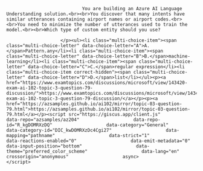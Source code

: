 <p class="card-text">
							
								You are building an Azure AI Language Understanding solution.<br><br>You discover that many intents have similar utterances containing airport names or airport codes.<br><br>You need to minimize the number of utterances used to train the model.<br><br>Which type of custom entity should you use?
							
						</p><ul><li class="multi-choice-item"><span class="multi-choice-letter" data-choice-letter="A">A.</span>Pattern.any</li><li class="multi-choice-item"><span class="multi-choice-letter" data-choice-letter="B">B.</span>machine-learning</li><li class="multi-choice-item"><span class="multi-choice-letter" data-choice-letter="C">C.</span>regular expression</li><li class="multi-choice-item correct-hidden"><span class="multi-choice-letter" data-choice-letter="D">D.</span>list</li></ul><p><a href="https://www.examtopics.com/discussions/microsoft/view/143420-exam-ai-102-topic-3-question-79-discussion/">https://www.examtopics.com/discussions/microsoft/view/143420-exam-ai-102-topic-3-question-79-discussion/</a></p><p><a href="https://azsamples.github.io/ai102/mirror/topic-03-question-79.html">https://azsamples.github.io/ai102/mirror/topic-03-question-79.html</a></p><script src="https://giscus.app/client.js"                    data-repo="azsamples/az204"                    data-repo-id="R_kgDOMRXzDQ"                    data-category="General"                    data-category-id="DIC_kwDOMRXzDc4Cgi27"                    data-mapping="pathname"                    data-strict="1"                    data-reactions-enabled="0"                    data-emit-metadata="0"                    data-input-position="bottom"                    data-theme="preferred_color_scheme"                    data-lang="en"                    crossorigin="anonymous"                    async>                    </script>